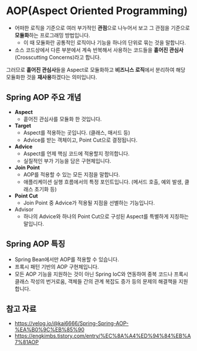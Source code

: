 # AOP(Aspect Oriented Programming)
- 어떠한 로직을 기준으로 여러 부가적인 **관점**으로 나누어서 보고 그 관점을 기준으로 **모듈화**하는 프로그래밍 방법입니다.
	- 이 때 모듈화란 공통적인 로직이나 기능을 하나의 단위로 묶는 것을 말합니다.
- 소스 코드상에서 다른 부분에서 계속 반복해서 사용하는 코드들을 **흩어진 관심사**(Crosscutting Concerns)라고 합니다.

그러므로 **흩어진 관심사**들을 Aspect로 모듈화하고 **비즈니스 로직**에서 분리하여 해당 모듈화한 것을 **재사용**하겠다는 의미입니다.

## Spring AOP 주요 개념
- **Aspect** 
	- 흩어진 관심사를 모듈화 한 것입니다.
- **Target** 
	- Aspect를 적용하는 곳입니다. (클래스, 매서드 등)
	- Advice를 받는 객체이고, Point Cut으로 결정됩니다.
- **Advice**
	- Aspect를 언제 핵심 코드에 적용할지 정의합니다.
	- 실질적인 부가 기능을 담은 구현체입니다.
- **Join Point** 
	- AOP를 적용할 수 있는 모든 지점을 말합니다.
	- 애플리케이션 실행 흐름에서의 특정 포인트입니다. (메서드 호출, 예외 발생, 클래스 초기화 등)
- **Point Cut**
	- Join Point 중 Advice가 적용될 지점을 선별하는 기능입니다.
- Advisor
	- 하나의 Advice와 하나의 Point Cut으로 구성된 Aspect를 특별하게 지칭하는 말입니다.

## Spring AOP 특징
- Spring Bean에서만 AOP를 적용할 수 있습니다.
- 프록시 패턴 기반의 AOP 구현체입니다.
- 모든 AOP 기능을 지원하는 것이 아닌 Spring IoC와 연동하여 중복 코드나 프록시 클래스 작성의 번거로움, 객체들 간의 관계 복잡도 증가 등의 문제의 해결책을 지원합니다.

## 참고 자료
- https://velog.io/@kai6666/Spring-Spring-AOP-%EA%B0%9C%EB%85%90
- https://engkimbs.tistory.com/entry/%EC%8A%A4%ED%94%84%EB%A7%81AOP
